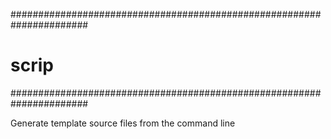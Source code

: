 ######################################################################
# scrip                                                              #
######################################################################

Generate template source files from the command line
